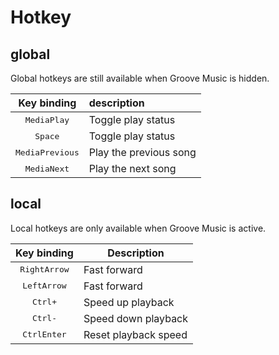 # Hotkey

## global

Global hotkeys are still available when Groove Music is hidden.

|       Key binding        | description            |
| :----------------------: | :--------------------- |
|   <kbd>MediaPlay</kbd>   | Toggle play status     |
|     <kbd>Space</kbd>     | Toggle play status     |
| <kbd>MediaPrevious</kbd> | Play the previous song |
|   <kbd>MediaNext</kbd>   | Play the next song     |

## local

Local hotkeys are only available when Groove Music is active.

|           Key binding           | Description          |
| :-----------------------------: | -------------------- |
|      <kbd>RightArrow</kbd>      | Fast forward         |
|      <kbd>LeftArrow</kbd>       | Fast forward         |
|   <kbd>Ctrl</kbd><kbd>+</kbd>   | Speed up playback    |
|   <kbd>Ctrl</kbd><kbd>-</kbd>   | Speed down playback  |
| <kbd>Ctrl</kbd><kbd>Enter</kbd> | Reset playback speed |

